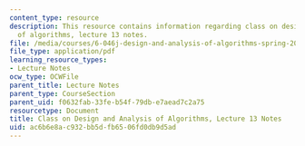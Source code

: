 ```yaml
---
content_type: resource
description: This resource contains information regarding class on design and analysis
  of algorithms, lecture 13 notes.
file: /media/courses/6-046j-design-and-analysis-of-algorithms-spring-2015/ac6b6e8ac932bb5dfb6506fd0db9d5ad_MIT6_046JS15_lec13.pdf
file_type: application/pdf
learning_resource_types:
- Lecture Notes
ocw_type: OCWFile
parent_title: Lecture Notes
parent_type: CourseSection
parent_uid: f0632fab-33fe-b54f-79db-e7aead7c2a75
resourcetype: Document
title: Class on Design and Analysis of Algorithms, Lecture 13 Notes
uid: ac6b6e8a-c932-bb5d-fb65-06fd0db9d5ad
---
```

